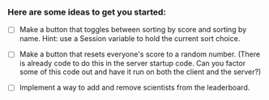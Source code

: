 ### Here are some ideas to get you started:

- [ ] Make a button that toggles between sorting by score and sorting by name. Hint: use a Session variable to hold the current sort choice.

- [ ] Make a button that resets everyone's score to a random number. (There is already code to do this in the server startup code. Can you factor some of this code out and have it run on both the client and the server?)

- [ ] Implement a way to add and remove scientists from the leaderboard.